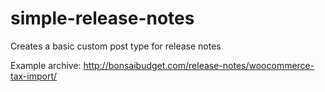 simple-release-notes
====================

Creates a basic custom post type for release notes

Example archive:
http://bonsaibudget.com/release-notes/woocommerce-tax-import/